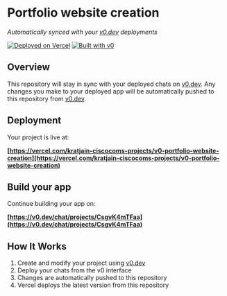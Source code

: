 # Portfolio website creation

*Automatically synced with your [v0.dev](https://v0.dev) deployments*

[![Deployed on Vercel](https://img.shields.io/badge/Deployed%20on-Vercel-black?style=for-the-badge&logo=vercel)](https://vercel.com/kratjain-ciscocoms-projects/v0-portfolio-website-creation)
[![Built with v0](https://img.shields.io/badge/Built%20with-v0.dev-black?style=for-the-badge)](https://v0.dev/chat/projects/CsgvK4mTFaa)

## Overview

This repository will stay in sync with your deployed chats on [v0.dev](https://v0.dev).
Any changes you make to your deployed app will be automatically pushed to this repository from [v0.dev](https://v0.dev).

## Deployment

Your project is live at:

**[https://vercel.com/kratjain-ciscocoms-projects/v0-portfolio-website-creation](https://vercel.com/kratjain-ciscocoms-projects/v0-portfolio-website-creation)**

## Build your app

Continue building your app on:

**[https://v0.dev/chat/projects/CsgvK4mTFaa](https://v0.dev/chat/projects/CsgvK4mTFaa)**

## How It Works

1. Create and modify your project using [v0.dev](https://v0.dev)
2. Deploy your chats from the v0 interface
3. Changes are automatically pushed to this repository
4. Vercel deploys the latest version from this repository